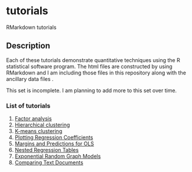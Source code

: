 # tutorials

RMarkdown tutorials

## Description

Each of these tutorials demonstrate quantitative techniques using the R statistical software program. The html files are constructed by using RMarkdown and I am including those files in this repository along with the ancillary data files . 

This set is incomplete. I am planning to add more to this set over time. 

### List of tutorials

1. [Factor analysis](https://htmlpreview.github.io/?https://github.com/stevemcd1/tutorials/blob/main/factor_analysis.html)
2. [Hierarchical clustering](https://htmlpreview.github.io/?https://github.com/stevemcd1/tutorials/blob/main/hierarchical_clustering.html)
3. [K-means clustering](https://htmlpreview.github.io/?https://github.com/stevemcd1/tutorials/blob/main/k-means_clustering.html)
4. [Plotting Regression Coefficients](https://htmlpreview.github.io/?https://github.com/stevemcd1/tutorials/blob/main/plot_coefs.html)
5. [Margins and Predictions for OLS](https://htmlpreview.github.io/?https://github.com/stevemcd1/tutorials/blob/main/margins_ols.html)
6. [Nested Regression Tables](https://htmlpreview.github.io/?https://github.com/stevemcd1/tutorials/blob/main/nested.html)
7. [Exponential Random Graph Models](https://htmlpreview.github.io/?https://github.com/stevemcd1/tutorials/blob/main/ergm.html)
8. [Comparing Text Documents](https://htmlpreview.github.io/?https://github.com/stevemcd1/tutorials/blob/main/ergm.html)

